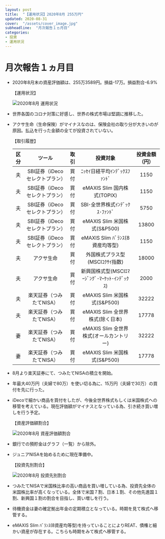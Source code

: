 ```yaml
---
layout: post
title:  "【運用状況】2020年8月 255万円"
updated: 2020-08-31
cover:  "/assets/cover_image.jpg"
subheadline:  "月次報告１ヵ月目"
categories: 
- 投資
- 運用状況
---
```


# 月次報告１ヵ月目

* 2020年8月末の資産評価額は、255万3589円。損益-17万。損益割合-6.9%

    【運用状況】

    ![](https://lh3.googleusercontent.com/pw/ACtC-3fPmmKtc-xbiTxiAiTdsqHEfsZ4MX3wX2yupC6Q7Zu3_2Yr0PGO-4hZ1H51Pmjn4-wuz9iPkx_2VA9iOiyMQ7bKoBaw7J0b1zkhnMddfBWHCy815sPGJE0AcLKMtYAfDXtNVFo5-W5epBIIpvYgsKSm=w614-h220-no?authuser=0 "2020年8月 運用状況")

* 世界各国のコロナ対策に好感し、世界の株式市場は堅調に推移した。

* アクサ生命（生命保険）がマイナスなのは、保険会社の取り分が大きいのが原因。払込を行った金額の全てが投資されていない。

    【取引履歴】

    |区分|ツール|取引|投資対象|投資金額（円）|
    |:--:|:--:|:--:|:--:|:--:|
    |夫|SBI証券（iDecoセレクトプラン）|買付|ﾆｯｾｲ日経平均ｲﾝﾃﾞｯｸｽﾌｧﾝﾄﾞ|1150|
    |夫|SBI証券（iDecoセレクトプラン）|買付|eMAXIS Slim 国内株式(TOPIX)|1150|
    |夫|SBI証券（iDecoセレクトプラン）|買付|SBI･全世界株式ｲﾝﾃﾞｯｸｽ･ﾌｧﾝﾄﾞ|5750|
    |夫|SBI証券（iDecoセレクトプラン）|買付|eMAXIS Slim 米国株式(S&P500)|13800|
    |夫|SBI証券（iDecoセレクトプラン）|買付|eMAXIS Slim ﾊﾞﾗﾝｽ(8資産均等型)|1150|
    |夫|アクサ生命|買付|外国株式プラス型(MSCIｺｸｻｲ指数)|18000|
    |夫|アクサ生命|買付|新興国株式型(MSCIｴﾏｰｼﾞﾝｸﾞ･ﾏｰｹｯﾄ･ｲﾝﾃﾞｯｸｽ)|2000|
    |夫|楽天証券（つみたてNISA）|買付|eMAXIS Slim 米国株式(S&P500)|32222|
    |夫|楽天証券（つみたてNISA）|買付|eMAXIS Slim 全世界株式(除く日本)|17778|
    |妻|楽天証券（つみたてNISA）|買付|eMAXIS Slim 全世界株式(オールカントリー)|32222|
    |妻|楽天証券（つみたてNISA）|買付|eMAXIS Slim 米国株式(S&P500)|17778|

* 8月より楽天証券にて、つみたてNISAの積立を開始。

* 年最大40万円（夫婦で80万）を使い切る為に、15万円（夫婦で30万）の買付を先に行った。

* iDecoで細かい商品を買付をしたが、今後全世界株式もしくは米国株式への移管を考えている。現在評価額がマイナスとなっている為、引き続き買い増しを行う予定。

    【資産評価額割合】

    ![](https://lh3.googleusercontent.com/pw/ACtC-3fAcWj9ESjrb4Y2AH-9n4GM1_dC7WreL-W8QfAn_grAdT3B9mF-0VeQgbZevP9j1oeAGJsz1MG-XbJPqnL1O03eqVDqPFpy-yubnt8vV7ili0YcTNEgJNafDMMcgQdm--bxX9nDboSwd6B96dIlrZbj=w600-h371-no?authuser=0 "2020年8月 資産評価額割合")

* 銀行での預貯金はグラフ（一覧）から除外。

* ジュニアNISAを始めるために現在準備中。

    【投資先別割合】

    ![](https://lh3.googleusercontent.com/pw/ACtC-3djY3I1QUCUTdebZZ5gKHoBBWKbauKlYgCsDglpBI7qntXwy9Onze8gXwHUWyorhXfIkfqWUWdiZ9m6TPVvuZpQiZ6Q4Il-kFQi9cbP2AvXgiFU4dc9EVc4-s3YFYyhDJkRQNeV9W5YHGwxW532Ll7z=w600-h371-no?authuser=0 "2020年8月 投資先別割合")

* つみたてNISAで米国株比率の高い商品を買い増している為、投資先全体の米国株比率が高くなっている。全体で米国７割、日本１割、その他先進国１割、新興国１割の割合を目指し、買い増しを行う。

* 待機資金は妻の確定拠出年金の定期積立となっている。時期を見て株式へ移管する。

* eMAXIS Slim ﾊﾞﾗﾝｽ(8資産均等型)を持っていることによりREAT、債権と細かい資産が存在する。こちらも時期をみて株式へ移管する。

